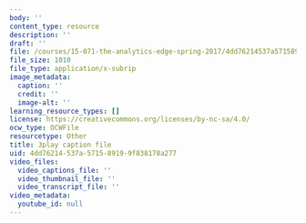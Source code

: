 ```yaml
---
body: ''
content_type: resource
description: ''
draft: ''
file: /courses/15-071-the-analytics-edge-spring-2017/4dd76214537a571589199f838178a277_Sn-5Dwt_1qw.vtt
file_size: 1010
file_type: application/x-subrip
image_metadata:
  caption: ''
  credit: ''
  image-alt: ''
learning_resource_types: []
license: https://creativecommons.org/licenses/by-nc-sa/4.0/
ocw_type: OCWFile
resourcetype: Other
title: 3play caption file
uid: 4dd76214-537a-5715-8919-9f838178a277
video_files:
  video_captions_file: ''
  video_thumbnail_file: ''
  video_transcript_file: ''
video_metadata:
  youtube_id: null
---
```


